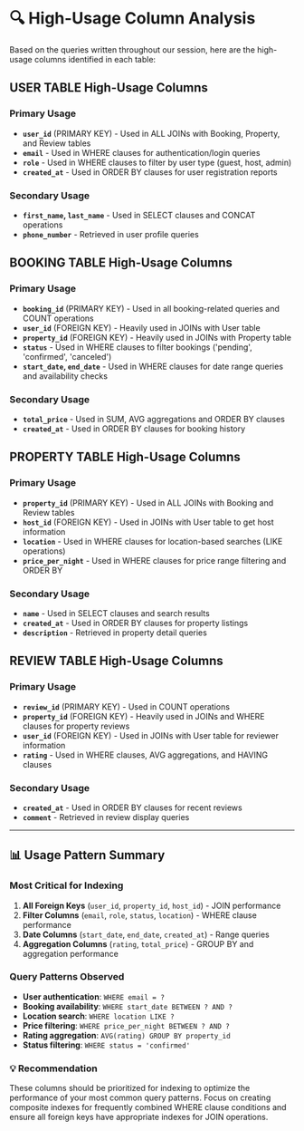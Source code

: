 # 🔍 High-Usage Column Analysis

Based on the queries written throughout our session, here are the high-usage columns identified in each table:

## USER TABLE High-Usage Columns

### Primary Usage
- **`user_id`** (PRIMARY KEY) - Used in ALL JOINs with Booking, Property, and Review tables
- **`email`** - Used in WHERE clauses for authentication/login queries
- **`role`** - Used in WHERE clauses to filter by user type (guest, host, admin)
- **`created_at`** - Used in ORDER BY clauses for user registration reports

### Secondary Usage
- **`first_name`, `last_name`** - Used in SELECT clauses and CONCAT operations
- **`phone_number`** - Retrieved in user profile queries

## BOOKING TABLE High-Usage Columns

### Primary Usage
- **`booking_id`** (PRIMARY KEY) - Used in all booking-related queries and COUNT operations
- **`user_id`** (FOREIGN KEY) - Heavily used in JOINs with User table
- **`property_id`** (FOREIGN KEY) - Heavily used in JOINs with Property table
- **`status`** - Used in WHERE clauses to filter bookings ('pending', 'confirmed', 'canceled')
- **`start_date`, `end_date`** - Used in WHERE clauses for date range queries and availability checks

### Secondary Usage
- **`total_price`** - Used in SUM, AVG aggregations and ORDER BY clauses
- **`created_at`** - Used in ORDER BY clauses for booking history

## PROPERTY TABLE High-Usage Columns

### Primary Usage
- **`property_id`** (PRIMARY KEY) - Used in ALL JOINs with Booking and Review tables
- **`host_id`** (FOREIGN KEY) - Used in JOINs with User table to get host information
- **`location`** - Used in WHERE clauses for location-based searches (LIKE operations)
- **`price_per_night`** - Used in WHERE clauses for price range filtering and ORDER BY

### Secondary Usage
- **`name`** - Used in SELECT clauses and search results
- **`created_at`** - Used in ORDER BY clauses for property listings
- **`description`** - Retrieved in property detail queries

## REVIEW TABLE High-Usage Columns

### Primary Usage
- **`review_id`** (PRIMARY KEY) - Used in COUNT operations
- **`property_id`** (FOREIGN KEY) - Heavily used in JOINs and WHERE clauses for property reviews
- **`user_id`** (FOREIGN KEY) - Used in JOINs with User table for reviewer information
- **`rating`** - Used in WHERE clauses, AVG aggregations, and HAVING clauses

### Secondary Usage
- **`created_at`** - Used in ORDER BY clauses for recent reviews
- **`comment`** - Retrieved in review display queries

---

## 📊 Usage Pattern Summary

### Most Critical for Indexing
1. **All Foreign Keys** (`user_id`, `property_id`, `host_id`) - JOIN performance
2. **Filter Columns** (`email`, `role`, `status`, `location`) - WHERE clause performance
3. **Date Columns** (`start_date`, `end_date`, `created_at`) - Range queries
4. **Aggregation Columns** (`rating`, `total_price`) - GROUP BY and aggregation performance

### Query Patterns Observed
- **User authentication**: `WHERE email = ?`
- **Booking availability**: `WHERE start_date BETWEEN ? AND ?`
- **Location search**: `WHERE location LIKE ?`
- **Price filtering**: `WHERE price_per_night BETWEEN ? AND ?`
- **Rating aggregation**: `AVG(rating) GROUP BY property_id`
- **Status filtering**: `WHERE status = 'confirmed'`

### 💡 Recommendation
These columns should be prioritized for indexing to optimize the performance of your most common query patterns. Focus on creating composite indexes for frequently combined WHERE clause conditions and ensure all foreign keys have appropriate indexes for JOIN operations.